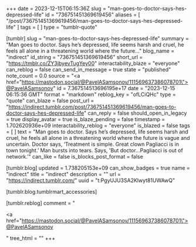 +++
date = 2023-12-15T06:15:36Z
slug = "man-goes-to-doctor-says-hes-depressed-life"
id = "736751451369619456"
aliases = [ "/post/736751451369619456/man-goes-to-doctor-says-hes-depressed-life" ]
tags = [ ]
type = "tumblr-quote"

[tumblr]
slug = "man-goes-to-doctor-says-hes-depressed-life"
summary = "Man goes to doctor. Says he’s depressed, life seems harsh and cruel, he feels all alone in a threatening world where the future..."
blog_name = "indirect"
id_string = "736751451369619456"
short_url = "https://tmblr.co/ZY3jbyevTugYey00"
interactability_blaze = "everyone"
can_reblog = false
can_send_in_message = true
state = "published"
note_count = 0.0
source = "<a href=\"https://mastodon.social/@PavelASamsonov/111569637386078701\">@PavelASamsonov</a>"
id = 7.367514513696195e+17
date = "2023-12-15 06:15:36 GMT"
format = "markdown"
reblog_key = "ofLCiQHc"
type = "quote"
can_blaze = false
post_url = "https://indirect.tumblr.com/post/736751451369619456/man-goes-to-doctor-says-hes-depressed-life"
can_reply = false
should_open_in_legacy = true
display_avatar = true
is_blaze_pending = false
timestamp = 1.702620936e+09
interactability_reblog = "everyone"
is_blazed = false
tags = [ ]
text = "Man goes to doctor. Says he&rsquo;s depressed, life seems harsh and cruel, he feels all alone in a threatening world where the future is vague and uncertain. Doctor says, &lsquo;Treatment is simple. Great clown Pagliacci is in town tonight.&rsquo; Man bursts into tears. Says, 'But doctor…Pagliacci is out of network.&rsquo;"
can_like = false
is_blocks_post_format = false

[tumblr.blog]
updated = 1.738205153e+09
can_show_badges = true
name = "indirect"
title = "indirect"
description = ""
url = "https://indirect.tumblr.com/"
uuid = "t:PgyUJU3SA2Klwyt81UWAwQ"

[tumblr.blog.tumblrmart_accessories]

[tumblr.reblog]
comment = "<p><a href=\"https://mastodon.social/@PavelASamsonov/111569637386078701\">@PavelASamsonov</a></p>"
tree_html = ""
+++
